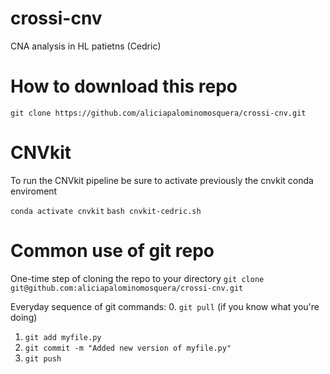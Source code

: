# crossi-cnv
CNA analysis in HL patietns (Cedric)

# How to download this repo
`git clone https://github.com/aliciapalominomosquera/crossi-cnv.git`

# CNVkit
To run the CNVkit pipeline be sure to activate previously the cnvkit conda enviroment

`conda activate cnvkit`
`bash cnvkit-cedric.sh`

# Common use of git repo
One-time step of cloning the repo to your directory
`git clone git@github.com:aliciapalominomosquera/crossi-cnv.git`

Everyday sequence of git commands: 0. `git pull` (if you know what you're doing)
1. `git add myfile.py`
2. `git commit -m "Added new version of myfile.py"`
3. `git push`
